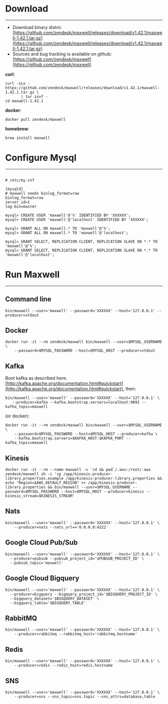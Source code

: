 # Download
***
- Download binary distro: [https://github.com/zendesk/maxwell/releases/download/v1.42.1/maxwell-1.42.1.tar.gz](https://github.com/zendesk/maxwell/releases/download/v1.42.1/maxwell-1.42.1.tar.gz)
- Sources and bug tracking is available on github: [https://github.com/zendesk/maxwell](https://github.com/zendesk/maxwell)

**curl**:
```
curl -sLo - https://github.com/zendesk/maxwell/releases/download/v1.42.1/maxwell-1.42.1.tar.gz \
       | tar zxvf -
cd maxwell-1.42.1
```

**docker**:

```
docker pull zendesk/maxwell
```

**homebrew**:

```
brew install maxwell
```

# Configure Mysql
***

```

# /etc/my.cnf

[mysqld]
# maxwell needs binlog_format=row
binlog_format=row
server_id=1 
log-bin=master
```


```
mysql> CREATE USER 'maxwell'@'%' IDENTIFIED BY 'XXXXXX';
mysql> CREATE USER 'maxwell'@'localhost' IDENTIFIED BY 'XXXXXX';

mysql> GRANT ALL ON maxwell.* TO 'maxwell'@'%';
mysql> GRANT ALL ON maxwell.* TO 'maxwell'@'localhost';

mysql> GRANT SELECT, REPLICATION CLIENT, REPLICATION SLAVE ON *.* TO 'maxwell'@'%';
mysql> GRANT SELECT, REPLICATION CLIENT, REPLICATION SLAVE ON *.* TO 'maxwell'@'localhost';
```

# Run Maxwell
***

## Command line
```
bin/maxwell --user='maxwell' --password='XXXXXX' --host='127.0.0.1' --producer=stdout
```

## Docker
```
docker run -it --rm zendesk/maxwell bin/maxwell --user=$MYSQL_USERNAME \
    --password=$MYSQL_PASSWORD --host=$MYSQL_HOST --producer=stdout
```

## Kafka

Boot kafka as described here:  [http://kafka.apache.org/documentation.html#quickstart](http://kafka.apache.org/documentation.html#quickstart), then:

```
bin/maxwell --user='maxwell' --password='XXXXXX' --host='127.0.0.1' \
   --producer=kafka --kafka.bootstrap.servers=localhost:9092 --kafka_topic=maxwell
```

(or docker):

```
docker run -it --rm zendesk/maxwell bin/maxwell --user=$MYSQL_USERNAME \
    --password=$MYSQL_PASSWORD --host=$MYSQL_HOST --producer=kafka \
    --kafka.bootstrap.servers=$KAFKA_HOST:$KAFKA_PORT --kafka_topic=maxwell
```

## Kinesis

```
docker run -it --rm --name maxwell -v `cd && pwd`/.aws:/root/.aws zendesk/maxwell sh -c 'cp /app/kinesis-producer-library.properties.example /app/kinesis-producer-library.properties && echo "Region=$AWS_DEFAULT_REGION" >> /app/kinesis-producer-library.properties && bin/maxwell --user=$MYSQL_USERNAME --password=$MYSQL_PASSWORD --host=$MYSQL_HOST --producer=kinesis --kinesis_stream=$KINESIS_STREAM'
```

## Nats

```
bin/maxwell --user='maxwell' --password='XXXXXX' --host='127.0.0.1' \
    --producer=nats --nats_url=='0.0.0.0:4222'
```

## Google Cloud Pub/Sub

```
bin/maxwell --user='maxwell' --password='XXXXXX' --host='127.0.0.1' \
  --producer=pubsub --pubsub_project_id='$PUBSUB_PROJECT_ID' \
  --pubsub_topic='maxwell'
```

## Google Cloud Bigquery

```
bin/maxwell --user='maxwell' --password='XXXXXX' --host='127.0.0.1' \
  --producer=bigquery --bigquery_project_id='$BIGQUERY_PROJECT_ID' \
  --bigquery_dataset='$BIGQUERY_DATASET' \
  --bigquery_table='$BIGQUERY_TABLE'
```

## RabbitMQ

```
bin/maxwell --user='maxwell' --password='XXXXXX' --host='127.0.0.1' \
    --producer=rabbitmq --rabbitmq_host='rabbitmq.hostname'
```

## Redis

```
bin/maxwell --user='maxwell' --password='XXXXXX' --host='127.0.0.1' \
    --producer=redis --redis_host=redis.hostname
```

## SNS

```
bin/maxwell --user='maxwell' --password='XXXXXX' --host='127.0.0.1' \
    --producer=sns --sns_topic=sns.topic --sns_attrs=database,table
```
